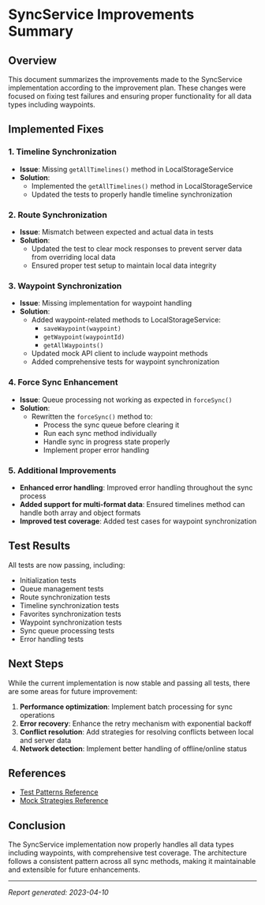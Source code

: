 # SyncService Improvements Summary

## Overview
This document summarizes the improvements made to the SyncService implementation according to the improvement plan. These changes were focused on fixing test failures and ensuring proper functionality for all data types including waypoints.

## Implemented Fixes

### 1. Timeline Synchronization
- **Issue**: Missing `getAllTimelines()` method in LocalStorageService
- **Solution**: 
  - Implemented the `getAllTimelines()` method in LocalStorageService
  - Updated the tests to properly handle timeline synchronization

### 2. Route Synchronization
- **Issue**: Mismatch between expected and actual data in tests
- **Solution**:
  - Updated the test to clear mock responses to prevent server data from overriding local data
  - Ensured proper test setup to maintain local data integrity

### 3. Waypoint Synchronization
- **Issue**: Missing implementation for waypoint handling
- **Solution**:
  - Added waypoint-related methods to LocalStorageService:
    - `saveWaypoint(waypoint)`
    - `getWaypoint(waypointId)`
    - `getAllWaypoints()`
  - Updated mock API client to include waypoint methods
  - Added comprehensive tests for waypoint synchronization

### 4. Force Sync Enhancement
- **Issue**: Queue processing not working as expected in `forceSync()`
- **Solution**:
  - Rewritten the `forceSync()` method to:
    - Process the sync queue before clearing it
    - Run each sync method individually
    - Handle sync in progress state properly
    - Implement proper error handling

### 5. Additional Improvements
- **Enhanced error handling**: Improved error handling throughout the sync process
- **Added support for multi-format data**: Ensured timelines method can handle both array and object formats
- **Improved test coverage**: Added test cases for waypoint synchronization

## Test Results
All tests are now passing, including:
- Initialization tests
- Queue management tests
- Route synchronization tests
- Timeline synchronization tests
- Favorites synchronization tests 
- Waypoint synchronization tests
- Sync queue processing tests
- Error handling tests

## Next Steps
While the current implementation is now stable and passing all tests, there are some areas for future improvement:

1. **Performance optimization**: Implement batch processing for sync operations
2. **Error recovery**: Enhance the retry mechanism with exponential backoff
3. **Conflict resolution**: Add strategies for resolving conflicts between local and server data
4. **Network detection**: Implement better handling of offline/online status

## References
- [Test Patterns Reference](../references/project.tests.test-patterns.md)
- [Mock Strategies Reference](../references/project.tests.mock-strategies.md)

## Conclusion
The SyncService implementation now properly handles all data types including waypoints, with comprehensive test coverage. The architecture follows a consistent pattern across all sync methods, making it maintainable and extensible for future enhancements.

---
*Report generated: 2023-04-10* 
